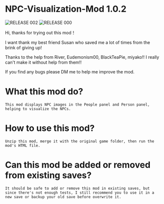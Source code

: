 # NPC-Visualization-Mod 1.0.2
![RELEASE 002](https://github.com/user-attachments/assets/6d088b12-3b53-45e5-8ee2-905ed9b2130a)
![RELEASE 000](https://github.com/user-attachments/assets/c38a428d-ef83-4a22-9ca8-adbdd661274b)

Hi, thanks for trying out this mod！

I want thank my best friend Susan who saved me a lot of times from the brink of giving up!

Thanks to the help from River, Eudemonism00, BlackTeaPie, miyako!! I really can't make it without help from them!!

If you find any bugs please DM me to help me improve the mod.

# What this mod do?
    This mod displays NPC images in the People panel and Person panel, helping to visualize the NPCs.

# How to use this mod?
    Unzip this mod, merge it with the original game folder, then run the mod's HTML file.

# Can this mod be added or removed from existing saves?
    It should be safe to add or remove this mod in existing saves, but since there's not enough tests, I still recommend you to use it in a new save or backup your old save before overwrite it.
